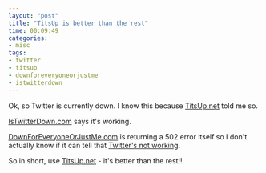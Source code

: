 ```yaml
---
layout: "post"
title: "TitsUp is better than the rest"
time: 00:09:49
categories: 
- misc
tags: 
- twitter
- titsup
- downforeveryoneorjustme
- istwitterdown
---
```

Ok, so Twitter is currently down. I know this because <a title="Has Twitter gone tits up?" href="http://titsup.net/twitter.com">TitsUp.net</a> told me so.

<a title="Is Twitter down?" href="http://istwitterdown.com/">IsTwitterDown.com</a> says it's working.

<a title="Is Twitter down for everyone or just me?" href="http://downforeveryoneorjustme.com/twitter.com">DownForEveryoneOrJustMe.com</a> is returning a 502 error itself so I don't actually know if it can tell that <a title="Twitter" href="http://twitter.com/">Twitter's not working</a>.

So in short, use <a title="Is it working yet?" href="http://titsup.net/">TitsUp.net</a> - it's better than the rest!!